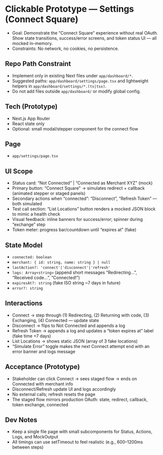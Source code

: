# Clickable Prototype — Settings (Connect Square)

- Goal: Demonstrate the “Connect Square” experience without real OAuth. Show state transitions, success/error screens, and token status UI — all mocked in-memory.
- Constraints: No network, no cookies, no persistence.

## Repo Path Constraint
- Implement only in existing Next files under `app/dashboard/*`.
- Suggested paths: `app/dashboard/settings/page.tsx` and lightweight helpers in `app/dashboard/settings/*.(ts|tsx)`.
- Do not add files outside `app/dashboard/` or modify global config.

## Tech (Prototype)
- Next.js App Router
- React state only
 - Optional: small modal/stepper component for the connect flow

## Page
- `app/settings/page.tsx`

## UI Scope
- Status card: “Not Connected” | “Connected as Merchant XYZ” (mock)
- Primary button: “Connect Square” → simulates redirect + callback (animated stepper or staged panels)
- Secondary actions when “connected”: “Disconnect”, “Refresh Token” — both simulated
- Test call section: “List Locations” button renders a mocked JSON block to mimic a health check
 - Visual feedback: inline banners for success/error; spinner during “exchange” step
 - Token meter: progress bar/countdown until “expires at” (fake)

## State Model
- `connected: boolean`
- `merchant: { id: string, name: string } | null`
- `lastAction?: 'connect'|'disconnect'|'refresh'`
- `logs: Array<string>` (append short messages “Redirecting…”, “Received code…”, “Connected!”)
 - `expiresAt?: string` (fake ISO string ~7 days in future)
 - `error?: string`

## Interactions
- Connect → step through (1) Redirecting, (2) Returning with code, (3) Exchanging, (4) Connected — update state
- Disconnect → flips to Not Connected and appends a log
- Refresh Token → appends a log and updates a “token expires at” label (fake time +7 days)
- List Locations → shows static JSON (array of 3 fake locations)
 - “Simulate Error” toggle makes the next Connect attempt end with an error banner and logs message

## Acceptance (Prototype)
- Stakeholder can click Connect → sees staged flow → ends on Connected with merchant info
- Disconnect/Refresh update UI and logs accordingly
- No external calls; refresh resets the page
 - The staged flow mirrors production OAuth: state, redirect, callback, token exchange, connected

## Dev Notes
- Keep a single file page with small subcomponents for Status, Actions, Logs, and MockOutput
 - All timings can use setTimeout to feel realistic (e.g., 600–1200ms between steps)
